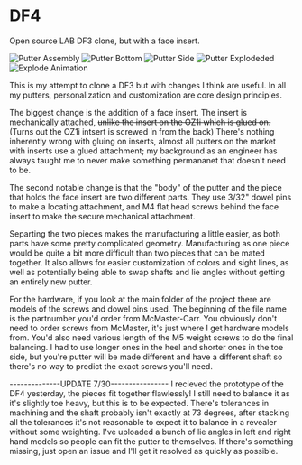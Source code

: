 # DF4
Open source LAB DF3 clone, but with a face insert.

![Putter Assembly](https://github.com/ManBearPigWolf/DF4/blob/main/DF4.20/Screenshots/DF4.2.png)
![Putter Bottom](https://github.com/ManBearPigWolf/DF4/blob/main/DF4.20/Screenshots/DF4.2%20Bottom.png)
![Putter Side](https://github.com/ManBearPigWolf/DF4/blob/main/DF4.20/Screenshots/DF4.2%20Side.png)
![Putter Explodeded](https://github.com/ManBearPigWolf/DF4/blob/main/DF4.20/Screenshots/DF4.2%20Exploded.png)
![Explode Animation](https://github.com/ManBearPigWolf/DF4/blob/main/DF4.20/Screenshots/DF4.2%20Explode%20Animation.gif)

This is my attempt to clone a DF3 but with changes I think are useful. In all my putters, personalization and customization are core design principles.

The biggest change is the addition of a face insert. The insert is mechanically attached, ~~unlike the insert on the OZ1i which is glued on.~~ (Turns out the OZ1i intsert is screwed in from the back) There's nothing inherently wrong with gluing on inserts, almost all putters on the market with inserts use a glued attachment; my background as an engineer has always taught me to never make something permananet that doesn't need to be.

The second notable change is that the "body" of the putter and the piece that holds the face insert are two different parts. They use 3/32" dowel pins to make a locating attachment, and M4 flat head screws behind the face insert to make the secure mechanical attachment.

Separting the two pieces makes the manufacturing a little easier, as both parts have some pretty complicated geometry. Manufacturing as one piece would be quite a bit more difficult than two pieces that can be mated together. It also allows for easier customization of colors and sight lines, as well as potentially being able to swap shafts and lie angles without getting an entirely new putter.

For the hardware, if you look at the main folder of the project there are models of the screws and dowel pins used. The beginning of the file name is the partnumber you'd order from McMaster-Carr. You obviously don't need to order screws from McMaster, it's just where I get hardware models from. You'd also need various length of the M5 weight screws to do the final balancing. I had to use longer ones in the heel and shorter ones in the toe side, but you're putter will be made different and have a different shaft so there's no way to predict the exact screws you'll need.

--------------UPDATE 7/30----------------
I recieved the prototype of the DF4 yesterday, the pieces fit together flawlessly! I still need to balance it as it's slightly toe heavy, but this is to be expected. There's tolerances in machining and the shaft probably isn't exactly at 73 degrees, after stacking all the tolerances it's not reasonable to expect it to balance in a revealer without some weighting. I've uploaded a bunch of lie angles in left and right hand models so people can fit the putter to themselves. If there's something missing, just open an issue and I'll get it resolved as quickly as possible.
